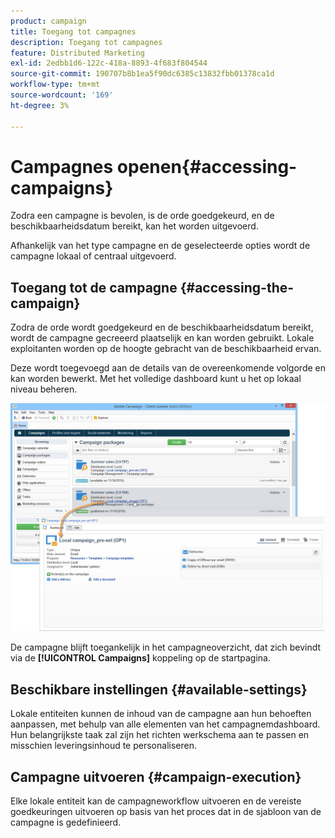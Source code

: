 ```yaml
---
product: campaign
title: Toegang tot campagnes
description: Toegang tot campagnes
feature: Distributed Marketing
exl-id: 2edbb1d6-122c-418a-8893-4f683f804544
source-git-commit: 190707b8b1ea5f90dc6385c13832fbb01378ca1d
workflow-type: tm+mt
source-wordcount: '169'
ht-degree: 3%

---
```


# Campagnes openen{#accessing-campaigns}



Zodra een campagne is bevolen, is de orde goedgekeurd, en de beschikbaarheidsdatum bereikt, kan het worden uitgevoerd.

Afhankelijk van het type campagne en de geselecteerde opties wordt de campagne lokaal of centraal uitgevoerd.

## Toegang tot de campagne {#accessing-the-campaign}

Zodra de orde wordt goedgekeurd en de beschikbaarheidsdatum bereikt, wordt de campagne gecreeerd plaatselijk en kan worden gebruikt. Lokale exploitanten worden op de hoogte gebracht van de beschikbaarheid ervan.

Deze wordt toegevoegd aan de details van de overeenkomende volgorde en kan worden bewerkt. Met het volledige dashboard kunt u het op lokaal niveau beheren.

![](assets/mkg_dist_local_op_edit_new_op1.png)

De campagne blijft toegankelijk in het campagneoverzicht, dat zich bevindt via de **[!UICONTROL Campaigns]** koppeling op de startpagina.

## Beschikbare instellingen {#available-settings}

Lokale entiteiten kunnen de inhoud van de campagne aan hun behoeften aanpassen, met behulp van alle elementen van het campagnemdashboard. Hun belangrijkste taak zal zijn het richten werkschema aan te passen en misschien leveringsinhoud te personaliseren.

## Campagne uitvoeren {#campaign-execution}

Elke lokale entiteit kan de campagneworkflow uitvoeren en de vereiste goedkeuringen uitvoeren op basis van het proces dat in de sjabloon van de campagne is gedefinieerd.

